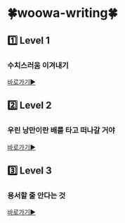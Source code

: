 # 🍀woowa-writing🍀

## 1️⃣ Level 1

### 수치스러움 이겨내기

[바로가기▶️](https://github.com/lurgi/woowa-writing/blob/main/level1.md)

## 2️⃣ Level 2

### 우린 낭만이란 배를 타고 떠나갈 거야

[바로가기▶️](https://github.com/lurgi/woowa-writing/blob/main/level2.md)

## 3️⃣ Level 3

### 용서할 줄 안다는 것

[바로가기▶️](https://github.com/lurgi/woowa-writing/blob/main/level3.md)
